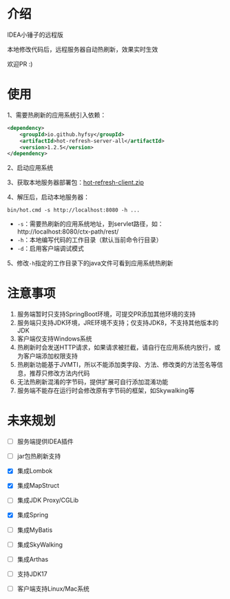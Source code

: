# 介绍

IDEA小锤子的远程版

本地修改代码后，远程服务器自动热刷新，效果实时生效

欢迎PR :)

# 使用

1、需要热刷新的应用系统引入依赖：

```xml
<dependency>
    <groupId>io.github.hyfsy</groupId>
    <artifactId>hot-refresh-server-all</artifactId>
    <version>1.2.5</version>
</dependency>
```

2、启动应用系统

3、获取本地服务器部署包：[hot-refresh-client.zip](https://github.com/hyfsy/hot-refresh/releases)

4、解压后，启动本地服务器：

```shell
bin/hot.cmd -s http://localhost:8080 -h ...
```

- `-s`：需要热刷新的应用系统地址，到servlet路径，如：http:\/\/localhost:8080/ctx-path/rest/
- `-h`：本地编写代码的工作目录（默认当前命令行目录）
- `-d`：启用客户端调试模式

5、修改`-h`指定的工作目录下的java文件可看到应用系统热刷新


# 注意事项

1. 服务端暂时只支持SpringBoot环境，可提交PR添加其他环境的支持
2. 服务端只支持JDK环境，JRE环境不支持；仅支持JDK8，不支持其他版本的JDK
3. 客户端仅支持Windows系统
4. 热刷新时会发送HTTP请求，如果请求被拦截，请自行在应用系统内放行，或为客户端添加权限支持
4. 热刷新功能基于JVMTI，所以不能添加类字段、方法、修改类的方法签名等信息，推荐只修改方法内代码
5. 无法热刷新混淆的字节码，提供扩展可自行添加混淆功能
6. 服务端不能存在运行时会修改原有字节码的框架，如Skywalking等


# 未来规划

- [ ] 服务端提供IDEA插件
- [ ] jar包热刷新支持
- [x] 集成Lombok
- [x] 集成MapStruct
- [ ] 集成JDK Proxy/CGLib
- [x] 集成Spring
- [ ] 集成MyBatis
- [ ] 集成SkyWalking
- [ ] 集成Arthas
- [ ] 支持JDK17
- [ ] 客户端支持Linux/Mac系统

